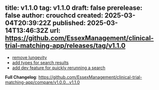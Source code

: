 title:	v1.1.0
tag:	v1.1.0
draft:	false
prerelease:	false
author:	crouchcd
created:	2025-03-04T20:39:22Z
published:	2025-03-14T13:46:32Z
url:	https://github.com/EssexManagement/clinical-trial-matching-app/releases/tag/v1.1.0
--
- [remove lungevity](https://github.com/EssexManagement/clinical-trial-matching-app/commit/61738d3e93e20e96fd5dd1ed1a99084c28e400ab)
- [add types for search results](https://github.com/EssexManagement/clinical-trial-matching-app/commit/7905ce027c0264c7aecbeaf56e8e504175a08f60)
- [add dev feature for quickly rerunning a search](https://github.com/EssexManagement/clinical-trial-matching-app/commit/869c9f30dfdb697e0f51dc3e9add98c080d0fcb2)

**Full Changelog**: https://github.com/EssexManagement/clinical-trial-matching-app/compare/v1.0.0...v1.1.0
